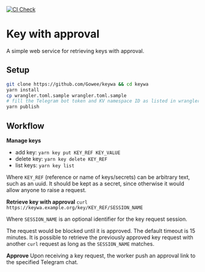 [![CI Check](https://github.com/Gowee/flakes/actions/workflows/check.yml/badge.svg)](https://github.com/Gowee/keywa/actions/workflows/check.yml)

# Key with approval
A simple web service for retrieving keys with approval.

## Setup
```sh
git clone https://github.com/Gowee/keywa && cd keywa
yarn install
cp wrangler.toml.sample wrangler.toml.sample
# fill the Telegram bot token and KV namespace ID as listed in wrangler.toml
yarn publish
```

## Workflow
**Manage keys**
- add key: `yarn key put KEY_REF KEY_VALUE`
- delete key: `yarn key delete KEY_REF`
- list keys: `yarn key list`

Where `KEY_REF` (reference or name of keys/secrets) can be arbitrary text, such as an uuid. It should be kept as a secret, since otherwise it would allow anyone to raise a request.

**Retrieve key with approval**
`curl https://keywa.example.org/key/KEY_REF/SESSION_NAME`

Where `SESSION_NAME` is an optional identifier for the key request session.

The request would be blocked until it is approved. The default timeout is 15 minutes. It is possible to retrieve the previously approved key request with another `curl` request as long as the `SESSION_NAME` matches.

**Approve**
Upon receiving a key request, the worker push an approval link to the specified Telegram chat.
